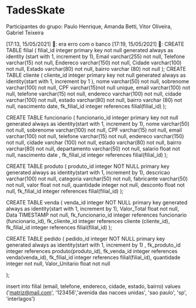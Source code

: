 # TadesSkate
Participantes do grupo: Paulo Henrique, Amanda Betti, Vitor Oliveira, Gabriel Teixeira

[17:13, 15/05/2021] 🐊: era erro com o banco
[17:19, 15/05/2021] 🐊: CREATE TABLE filial (
  filial_id integer primary key not null generated always as identity (start with 1, increment by 1),
  Email varchar(255)  not null,
  Telefone varchar(15)  not null,
  Endereco varchar(150)  not null,
  Cidade varchar(100)  not null,
  Estado varchar(80)  not null,
  bairro varchar (80) not null
); 
CREATE TABLE cliente (
  cliente_id integer primary key not null generated always as identity(start with 1, increment by 1 ), 
  nome varchar(50) not null,
  sobrenome varchar(100) not null,
  CPF varchar(15)not null unique, 
  email varchar(100) not null,
  telefone varchar(15) not null, 
  endereco varchar(100) not null,
  cidade varchar(100) not null,
  estado varchar(80)  not null,
  bairro varchar (80) not null,
  nascimento date,
  fk_filial_id integer references filial(filial_id)
);

CREATE TABLE funcionario (
  funcionario_id integer primary key not null generated always as identity(start with 1, increment by 1),
  nome varchar(50) not null,
  sobrenome varchar(100) not null,
  CPF varchar(15) not null,
  email varchar(100) not null,
  telefone varchar(15)  not null,
  endereco varchar(150) not null,
  cidade varchar (100) not null,
  estado varchar(80) not null,
  bairro varchar(80) not null,
  departamento varchar(50) not null,
  salario float not null,
  nascimento date ,
 fk_filial_id integer references filial(filial_id)
);


CREATE TABLE produto (
  produto_id integer NOT NULL primary key generated always as identity(start with 1, increment by 1),
  descricao varchar(100) not null,
  categoria varchar(50) not null,
  fabricante varchar(50) not null,
  valor float not null,
  quantidade integer not null,
  desconto float not null,
  fk_filial_id integer references filial(filial_id)
);


CREATE TABLE venda (
  venda_id integer NOT NULL primary key generated always as identity(start with 1, increment by 1),
  Valor_Total float not null,
  Data TIMESTAMP not null,
  fk_funcionario_id integer references funcionario (funcionario_id),
  fk_cliente_id integer references cliente (cliente_id),
  fk_filial_id integer references filial(filial_id)
);


CREATE TABLE pedido (
pedido_id integer NOT NULL primary key generated always as identity(start with 1, increment by 1) ,
  fk_produto_id  integer references produto(produto_id),
  fk_venda_id integer references venda(venda_id),
  fk_filial_id integer references filial(filial_id),
  quantidade integer not null,
  Valor_Unitario float not null
  
);

insert into filial  (email, telefone, endereco, cidade, estado, bairro) 
values ('matriz@mail.com', '123456','avenida das nacoes unidas', 'sao paulo', 'sp', 'interlagos')
